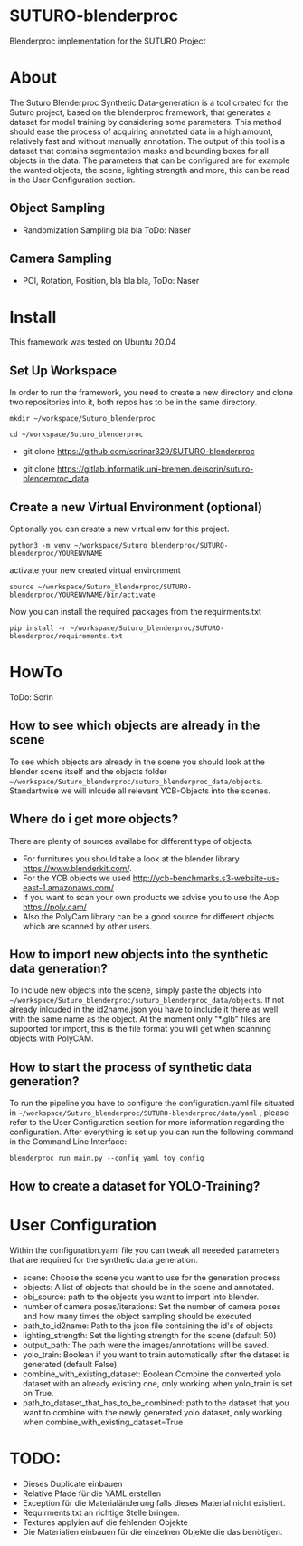 # SUTURO-blenderproc
Blenderproc implementation for the SUTURO Project
# About
The Suturo Blenderproc Synthetic Data-generation is a tool created for the Suturo project, based on the blenderproc framework, that generates a dataset for model training by considering some parameters.
This method should ease the process of acquiring annotated data in a high amount, relatively fast and without manually annotation. The output of this tool is a dataset that contains segmentation masks and bounding boxes for all objects in the data. The parameters that can be configured are for example the wanted objects, the scene, lighting strength and more, this can be read in the User Configuration section.
## Object Sampling
- Randomization Sampling bla bla ToDo: Naser
## Camera Sampling
- POI, Rotation, Position, bla bla bla, ToDo: Naser
# Install
This framework was tested on Ubuntu 20.04

## Set Up Workspace
In order to run the framework, you need to create a new directory and clone two repositories into it, both repos has to be in the same directory.

`mkdir ~/workspace/Suturo_blenderproc`

`cd ~/workspace/Suturo_blenderproc`

- git clone https://github.com/sorinar329/SUTURO-blenderproc

- git clone https://gitlab.informatik.uni-bremen.de/sorin/suturo-blenderproc_data

## Create a new Virtual Environment (optional)
Optionally you can create a new virtual env for this project. 

`python3 -m venv ~/workspace/Suturo_blenderproc/SUTURO-blenderproc/YOURENVNAME`

activate your new created virtual environment

`source ~/workspace/Suturo_blenderproc/SUTURO-blenderproc/YOURENVNAME/bin/activate`

Now you can install the required packages from the requirments.txt

`pip install -r ~/workspace/Suturo_blenderproc/SUTURO-blenderproc/requirements.txt`
# HowTo
ToDo: Sorin
## How to see which objects are already in the scene
To see which objects are already in the scene you should look at the blender scene itself and the objects folder `~/workspace/Suturo_blenderproc/suturo_blenderproc_data/objects`.
Standartwise we will inlcude all relevant YCB-Objects into the scenes.
## Where do i get more objects?
There are plenty of sources availabe for different type of objects.
- For furnitures you should take a look at the blender library https://www.blenderkit.com/.
- For the YCB objects we used http://ycb-benchmarks.s3-website-us-east-1.amazonaws.com/
- If you want to scan your own products we advise you to use the App https://poly.cam/
- Also the PolyCam library can be a good source for different objects which are scanned by other users.
## How to import new objects into the synthetic data generation?
To include new objects into the scene, simply paste the objects into `~/workspace/Suturo_blenderproc/suturo_blenderproc_data/objects`.
If not already inlcuded in the id2name.json you have to include it there as well with the same name as the object.
At the moment only "*.glb" files are supported for import, this is the file format you will get when scanning objects with PolyCAM.

## How to start the process of synthetic data generation?
To run the pipeline you have to configure the configuration.yaml file situated in `~/workspace/Suturo_blenderproc/SUTURO-blenderproc/data/yaml` , please refer to the User Configuration section for more information regarding the configuration.
After everything is set up you can run the following command in the Command Line Interface:

`blenderproc run main.py --config_yaml toy_config`
## How to create a dataset for YOLO-Training?


# User Configuration
Within the configuration.yaml file you can tweak all neeeded parameters that are required for the synthetic data generation.

- scene: Choose the scene you want to use for the generation process
- objects: A list of objects that should be in the scene and annotated.
- obj_source: path to the objects you want to import into blender.
- number of camera poses/iterations: Set the number of camera poses and how many times the object sampling should be executed
- path_to_id2name: Path to the json file containing the id's of objects
- lighting_strength: Set the lighting strength for the scene (default 50)
- output_path: The path were the images/annotations will be saved.
- yolo_train: Boolean if you want to train automatically after the dataset is generated (default False).
- combine_with_existing_dataset: Boolean Combine the converted yolo dataset with an already existing one, only working when yolo_train is set on True.
- path_to_dataset_that_has_to_be_combined: path to the dataset that you want to combine with the newly generated yolo dataset, only working when combine_with_existing_dataset=True


# TODO:
- Dieses Duplicate einbauen
- Relative Pfade für die YAML erstellen
- Exception für die Materialänderung falls dieses Material nicht existiert.
- Requirments.txt an richtige Stelle bringen.
- Textures applyien auf die fehlenden Objekte
- Die Materialien einbauen für die einzelnen Objekte die das benötigen.
